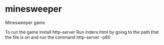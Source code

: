 # minesweeper
Minesweeper game

To run the game
Install http-server
Run inderx.html by going to the path that the file is on and run the command
http-server -p80